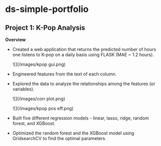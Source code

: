 # ds-simple-portfolio

## Project 1: K-Pop Analysis

**Overview**
- Created a web application that returns the predicted number of hours one listens to K-pop on a daily basis using FLASK (MAE ~ 1.2 hours).

  ![](/images/kpop gui.png)

- Engineered features from the text of each column.
- Explored the data to analyze the relationships among the features (or variables).

  ![](/images/corr plot.png)

  ![](/images/kpop pos eff.png)
  
- Built five different regression models - linear, lasso, ridge, random forest, and XGBoost.
- Optimized the random forest and the XGBoost model using GridsearchCV to find the optimal parameters.
